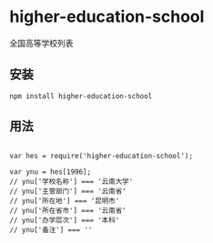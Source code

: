 # higher-education-school
全国高等学校列表


## 安装

`npm install higher-education-school`

## 用法

```

var hes = require('higher-education-school');

var ynu = hes[1996];
// ynu['学校名称'] === '云南大学'
// ynu['主管部门'] === '云南省'
// ynu['所在地'] === '昆明市'
// ynu['所在省市'] === '云南省'
// ynu['办学层次'] === '本科'
// ynu['备注'] === ''

```